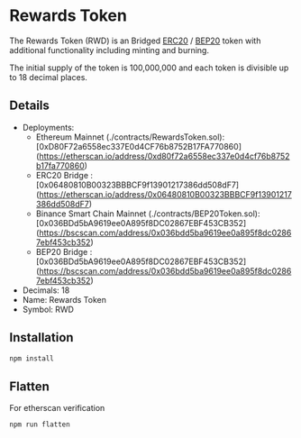 # Rewards Token

The Rewards Token (RWD) is an Bridged [ERC20](https://github.com/ethereum/EIPs/blob/master/EIPS/eip-20.md) / [BEP20](https://github.com/binance-chain/BEPs/blob/master/BEP20.md) token with additional functionality including minting and burning.

The initial supply of the token is 100,000,000 and each token is divisible up to 18 decimal places.

## Details

- Deployments:
  - Ethereum Mainnet (./contracts/RewardsToken.sol): [0xD80F72a6558ec337E0d4CF76b8752B17FA770860] (https://etherscan.io/address/0xd80f72a6558ec337e0d4cf76b8752b17fa770860)
  - ERC20 Bridge : [0x06480810B00323BBBCF9f13901217386dd508dF7] (https://etherscan.io/address/0x06480810B00323BBBCF9f13901217386dd508dF7)
  - Binance Smart Chain Mainnet (./contracts/BEP20Token.sol): [0x036BDd5bA9619ee0A895f8DC02867EBF453CB352] (https://bscscan.com/address/0x036bdd5ba9619ee0a895f8dc02867ebf453cb352)
  - BEP20 Bridge : [0x036BDd5bA9619ee0A895f8DC02867EBF453CB352] (https://bscscan.com/address/0x036bdd5ba9619ee0a895f8dc02867ebf453cb352)
- Decimals: 18
- Name: Rewards Token
- Symbol: RWD

## Installation

```bash
npm install
```

## Flatten

For etherscan verification

```bash
npm run flatten
```